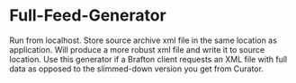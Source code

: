 # Full-Feed-Generator
Run from localhost.  Store source archive xml file in the same location as application.  Will produce a more robust xml file and write it to source location.  Use this generator if a Brafton client requests an XML file with full data as opposed to the slimmed-down version you get from Curator.
